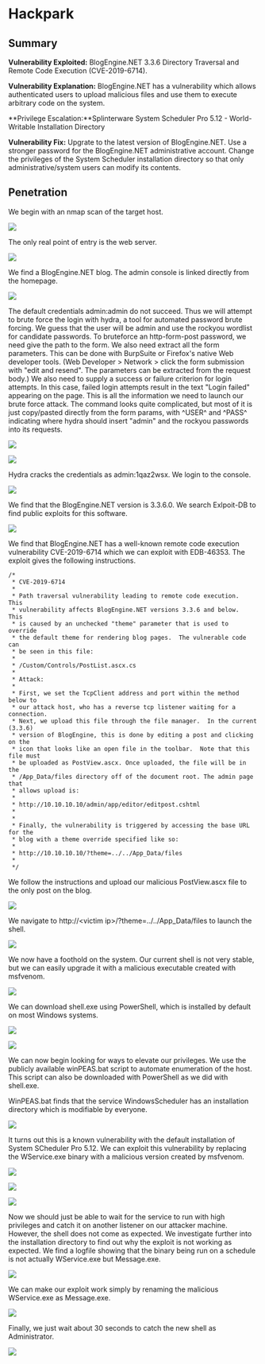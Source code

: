 # Hackpark
## Summary

**Vulnerability Exploited:** BlogEngine.NET 3.3.6 Directory Traversal and Remote Code Execution (CVE-2019-6714).

**Vulnerability Explanation:** BlogEngine.NET has a vulnerability which allows authenticated users to upload malicious files and use them to execute arbitrary code on the system.

**Privilege Escalation:**Splinterware System Scheduler Pro 5.12 - World-Writable Installation Directory

**Vulnerability Fix:** Upgrate to the latest version of BlogEngine.NET. Use a stronger password for the BlogEngine.NET administrative account. Change the privileges of the System Scheduler installation directory so that only administrative/system users can modify its contents.

## Penetration

We begin with an nmap scan of the target host.

![](screenshots/nmap.png)

The only real point of entry is the web server.

![](screenshots/homepage.png)

We find a BlogEngine.NET blog. The admin console is linked directly from the homepage.

![](screenshots/loginpage.png)

The default credentials admin:admin do not succeed. Thus we will attempt to brute force the login with hydra, a tool for automated password brute forcing. We guess that the user will be admin and use the rockyou wordlist for candidate passwords. To bruteforce an http-form-post password, we need give the path to the form. We also need extract all the form parameters. This can be done with BurpSuite or Firefox's native Web developer tools. (Web Developer \> Network \> click the form submission with "edit and resend". The parameters can be extracted from the request body.) We also need to supply a success or failure criterion for login attempts. In this case, failed login attempts result in the text "Login failed" appearing on the page. This is all the information we need to launch our brute force attack. The command looks quite complicated, but most of it is just copy/pasted directly from the form params, with ^USER^ and ^PASS^ indicating where hydra should insert "admin" and the rockyou passwords into its requests.

![](screenshots/hydra-command.png)

![](screenshots/hydra-output.png)

Hydra cracks the credentials as admin:1qaz2wsx. We login to the console.

![](screenshots/admin-console-about.png)

We find that the BlogEngine.NET version is 3.3.6.0. We search Exlpoit-DB to find public exploits for this software.

![](screenshots/searchsploit-blogengine.png)

We find that BlogEngine.NET has a well-known remote code execution vulnerability CVE-2019-6714 which we can exploit with EDB-46353. The exploit gives the following instructions.

    /*
     * CVE-2019-6714
     *
     * Path traversal vulnerability leading to remote code execution.  This
     * vulnerability affects BlogEngine.NET versions 3.3.6 and below.  This
     * is caused by an unchecked "theme" parameter that is used to override
     * the default theme for rendering blog pages.  The vulnerable code can
     * be seen in this file:
     *
     * /Custom/Controls/PostList.ascx.cs
     *
     * Attack:
     *
     * First, we set the TcpClient address and port within the method below to
     * our attack host, who has a reverse tcp listener waiting for a connection.
     * Next, we upload this file through the file manager.  In the current (3.3.6)
     * version of BlogEngine, this is done by editing a post and clicking on the
     * icon that looks like an open file in the toolbar.  Note that this file must
     * be uploaded as PostView.ascx. Once uploaded, the file will be in the
     * /App_Data/files directory off of the document root. The admin page that
     * allows upload is:
     *
     * http://10.10.10.10/admin/app/editor/editpost.cshtml
     *
     *
     * Finally, the vulnerability is triggered by accessing the base URL for the
     * blog with a theme override specified like so:
     *
     * http://10.10.10.10/?theme=../../App_Data/files
     *
     */

We follow the instructions and upload our malicious PostView.ascx file to the only post on the blog.

![](screenshots/upload-exploit.png)

We navigate to http://\<victim ip\>/?theme=../../App_Data/files to launch the shell.

![](screenshots/iis-proof.png)

We now have a foothold on the system. Our current shell is not very stable, but we can easily upgrade it with a malicious executable created with msfvenom.

![](screenshots/msfvenom-shell.png)

We can download shell.exe using PowerShell, which is installed by default on most Windows systems.

![](screenshots/launch-stable-shell.png)

![](screenshots/catch-stable-shell.png)

We can now begin looking for ways to elevate our privileges. We use the publicly available winPEAS.bat script to automate enumeration of the host. This script can also be downloaded with PowerShell as we did with shell.exe.

WinPEAS.bat finds that the service WindowsScheduler has an installation directory which is modifiable by everyone.

![](screenshots/unquoted-service-paths.png)

It turns out this is a known vulnerability with the default installation of System SCheduler Pro 5.12\. We can exploit this vulnerability by replacing the WService.exe binary with a malicious version created by msfvenom.

![](screenshots/searchsploit-system-scheduler.png)

![](screenshots/msfvenom-wservice.png)

![](screenshots/replace-wservice-binary.png)

Now we should just be able to wait for the service to run with high privileges and catch it on another listener on our attacker machine. However, the shell does not come as expected. We investigate further into the installation directory to find out why the exploit is not working as expected. We find a logfile showing that the binary being run on a schedule is not actually WService.exe but Message.exe.

![](screenshots/service-log.png)

We can make our exploit work simply by renaming the malicious WService.exe as Message.exe.

![](screenshots/rename.png)

Finally, we just wait about 30 seconds to catch the new shell as Administrator.

![](screenshots/system-proof.png)